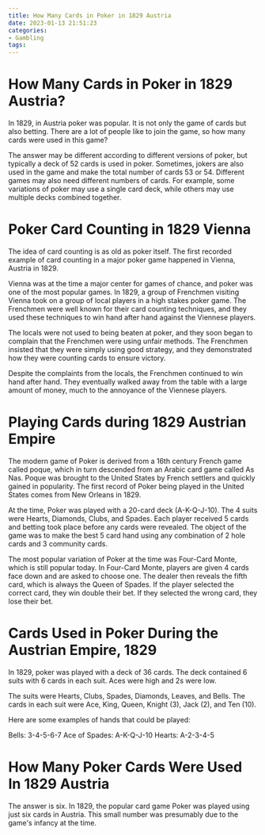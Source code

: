 ```yaml
---
title: How Many Cards in Poker in 1829 Austria
date: 2023-01-13 21:51:23
categories:
- Gambling
tags:
---
```



# How Many Cards in Poker in 1829 Austria?

In 1829, in Austria poker was popular. It is not only the game of cards but also betting. There are a lot of people like to join the game, so how many cards were used in this game?

The answer may be different according to different versions of poker, but typically a deck of 52 cards is used in poker. Sometimes, jokers are also used in the game and make the total number of cards 53 or 54. Different games may also need different numbers of cards. For example, some variations of poker may use a single card deck, while others may use multiple decks combined together.

# Poker Card Counting in 1829 Vienna

The idea of card counting is as old as poker itself. The first recorded example of card counting in a major poker game happened in Vienna, Austria in 1829.

Vienna was at the time a major center for games of chance, and poker was one of the most popular games. In 1829, a group of Frenchmen visiting Vienna took on a group of local players in a high stakes poker game. The Frenchmen were well known for their card counting techniques, and they used these techniques to win hand after hand against the Viennese players.

The locals were not used to being beaten at poker, and they soon began to complain that the Frenchmen were using unfair methods. The Frenchmen insisted that they were simply using good strategy, and they demonstrated how they were counting cards to ensure victory.

Despite the complaints from the locals, the Frenchmen continued to win hand after hand. They eventually walked away from the table with a large amount of money, much to the annoyance of the Viennese players.

# Playing Cards during 1829 Austrian Empire

The modern game of Poker is derived from a 16th century French game called poque, which in turn descended from an Arabic card game called As Nas. Poque was brought to the United States by French settlers and quickly gained in popularity. The first record of Poker being played in the United States comes from New Orleans in 1829.

At the time, Poker was played with a 20-card deck (A-K-Q-J-10). The 4 suits were Hearts, Diamonds, Clubs, and Spades. Each player received 5 cards and betting took place before any cards were revealed. The object of the game was to make the best 5 card hand using any combination of 2 hole cards and 3 community cards.

The most popular variation of Poker at the time was Four-Card Monte, which is still popular today. In Four-Card Monte, players are given 4 cards face down and are asked to choose one. The dealer then reveals the fifth card, which is always the Queen of Spades. If the player selected the correct card, they win double their bet. If they selected the wrong card, they lose their bet.

# Cards Used in Poker During the Austrian Empire, 1829

In 1829, poker was played with a deck of 36 cards. The deck contained 6 suits with 6 cards in each suit. Aces were high and 2s were low.

The suits were Hearts, Clubs, Spades, Diamonds, Leaves, and Bells. The cards in each suit were Ace, King, Queen, Knight (3), Jack (2), and Ten (10).

Here are some examples of hands that could be played:

Bells: 3-4-5-6-7
Ace of Spades: A-K-Q-J-10
Hearts: A-2-3-4-5

# How Many Poker Cards Were Used In 1829 Austria

The answer is six. In 1829, the popular card game Poker was played using just six cards in Austria. This small number was presumably due to the game's infancy at the time.